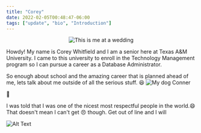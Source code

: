 ```yaml
---
title: "Corey"
date: 2022-02-05T00:48:47-06:00
tags: ["update", "bio", "Introduction"]
---
```


<center>


![This is me at a wedding](/project2/images/you.jpg)



</center>

Howdy!
My name is Corey Whitfield and I am a senior here at Texas A&M University. I came to this university to enroll in the Technology Management program so I can pursue a career as a Database Administrator.




So enough about school and the amazing career that is planned ahead of me, lets talk about me outside of all the serious stuff. :laughing:
![My dog Conner](/project2/images/conner.jpg)

:dog: 








I was told that I was one of the nicest most respectful people in the world.:smile: That doesn't mean I can't get :angry: though. Get out of line and I will


![Alt Text](https://giffiles.alphacoders.com/242/2425.gif)



